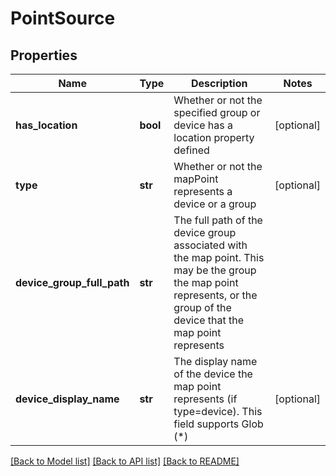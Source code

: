 # PointSource

## Properties
Name | Type | Description | Notes
------------ | ------------- | ------------- | -------------
**has_location** | **bool** | Whether or not the specified group or device has a location property defined | [optional] 
**type** | **str** | Whether or not the mapPoint represents a device or a group | [optional] 
**device_group_full_path** | **str** | The full path of the device group associated with the map point. This may be the group the map point represents, or the group of the device that the map point represents | 
**device_display_name** | **str** | The display name of the device the map point represents (if type&#x3D;device). This field supports Glob (*) | [optional] 

[[Back to Model list]](../README.md#documentation-for-models) [[Back to API list]](../README.md#documentation-for-api-endpoints) [[Back to README]](../README.md)


